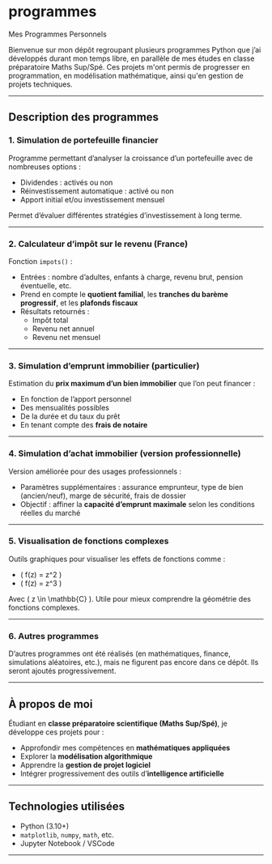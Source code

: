 # programmes
Mes Programmes Personnels

Bienvenue sur mon dépôt regroupant plusieurs programmes Python que j’ai développés durant mon temps libre, en parallèle de mes études en classe préparatoire Maths Sup/Spé. Ces projets m'ont permis de progresser en programmation, en modélisation mathématique, ainsi qu'en gestion de projets techniques.

---

##  Description des programmes

### 1.  Simulation de portefeuille financier
Programme permettant d’analyser la croissance d’un portefeuille avec de nombreuses options :
- Dividendes : activés ou non
- Réinvestissement automatique : activé ou non
- Apport initial et/ou investissement mensuel

Permet d’évaluer différentes stratégies d’investissement à long terme.

---

### 2.  Calculateur d’impôt sur le revenu (France)
Fonction `impots()` :
- Entrées : nombre d’adultes, enfants à charge, revenu brut, pension éventuelle, etc.
- Prend en compte le **quotient familial**, les **tranches du barème progressif**, et les **plafonds fiscaux**
- Résultats retournés :
  - Impôt total
  - Revenu net annuel
  - Revenu net mensuel

---

### 3.  Simulation d’emprunt immobilier (particulier)
Estimation du **prix maximum d’un bien immobilier** que l’on peut financer :
- En fonction de l’apport personnel
- Des mensualités possibles
- De la durée et du taux du prêt
- En tenant compte des **frais de notaire**

---

### 4.  Simulation d’achat immobilier (version professionnelle)
Version améliorée pour des usages professionnels :
- Paramètres supplémentaires : assurance emprunteur, type de bien (ancien/neuf), marge de sécurité, frais de dossier
- Objectif : affiner la **capacité d’emprunt maximale** selon les conditions réelles du marché

---

### 5.  Visualisation de fonctions complexes
Outils graphiques pour visualiser les effets de fonctions comme :
- \( f(z) = z^2 \)
- \( f(z) = z^3 \)

Avec \( z \in \mathbb{C} \). Utile pour mieux comprendre la géométrie des fonctions complexes.

---

### 6.  Autres programmes
D’autres programmes ont été réalisés (en mathématiques, finance, simulations aléatoires, etc.), mais ne figurent pas encore dans ce dépôt. Ils seront ajoutés progressivement.

---

##  À propos de moi

Étudiant en **classe préparatoire scientifique (Maths Sup/Spé)**, je développe ces projets pour :
- Approfondir mes compétences en **mathématiques appliquées**
- Explorer la **modélisation algorithmique**
- Apprendre la **gestion de projet logiciel**
- Intégrer progressivement des outils d’**intelligence artificielle**

---

##  Technologies utilisées
- Python (3.10+)
- `matplotlib`, `numpy`, `math`, etc.
- Jupyter Notebook / VSCode

---
